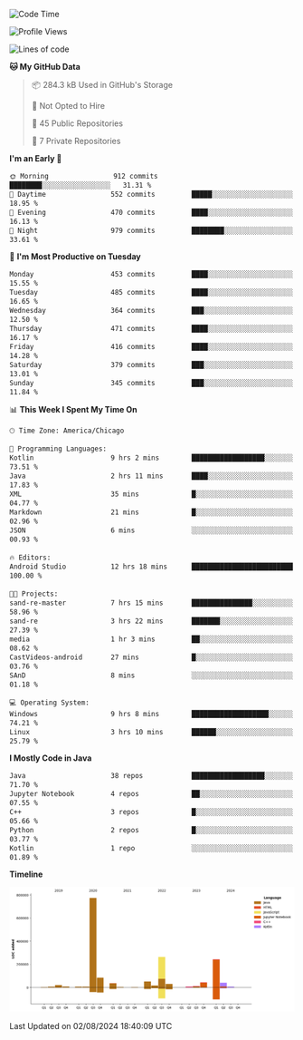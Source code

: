 <!--START_SECTION:waka-->
![Code Time](http://img.shields.io/badge/Code%20Time-506%20hrs%204%20mins-blue)

![Profile Views](http://img.shields.io/badge/Profile%20Views-30-blue)

![Lines of code](https://img.shields.io/badge/From%20Hello%20World%20I%27ve%20Written-1.7%20million%20lines%20of%20code-blue)

**🐱 My GitHub Data** 

> 📦 284.3 kB Used in GitHub's Storage 
 > 
> 🚫 Not Opted to Hire
 > 
> 📜 45 Public Repositories 
 > 
> 🔑 7 Private Repositories 
 > 
**I'm an Early 🐤** 

```text
🌞 Morning                912 commits         ████████░░░░░░░░░░░░░░░░░   31.31 % 
🌆 Daytime                552 commits         █████░░░░░░░░░░░░░░░░░░░░   18.95 % 
🌃 Evening                470 commits         ████░░░░░░░░░░░░░░░░░░░░░   16.13 % 
🌙 Night                  979 commits         ████████░░░░░░░░░░░░░░░░░   33.61 % 
```
📅 **I'm Most Productive on Tuesday** 

```text
Monday                   453 commits         ████░░░░░░░░░░░░░░░░░░░░░   15.55 % 
Tuesday                  485 commits         ████░░░░░░░░░░░░░░░░░░░░░   16.65 % 
Wednesday                364 commits         ███░░░░░░░░░░░░░░░░░░░░░░   12.50 % 
Thursday                 471 commits         ████░░░░░░░░░░░░░░░░░░░░░   16.17 % 
Friday                   416 commits         ████░░░░░░░░░░░░░░░░░░░░░   14.28 % 
Saturday                 379 commits         ███░░░░░░░░░░░░░░░░░░░░░░   13.01 % 
Sunday                   345 commits         ███░░░░░░░░░░░░░░░░░░░░░░   11.84 % 
```


📊 **This Week I Spent My Time On** 

```text
🕑︎ Time Zone: America/Chicago

💬 Programming Languages: 
Kotlin                   9 hrs 2 mins        ██████████████████░░░░░░░   73.51 % 
Java                     2 hrs 11 mins       ████░░░░░░░░░░░░░░░░░░░░░   17.83 % 
XML                      35 mins             █░░░░░░░░░░░░░░░░░░░░░░░░   04.77 % 
Markdown                 21 mins             █░░░░░░░░░░░░░░░░░░░░░░░░   02.96 % 
JSON                     6 mins              ░░░░░░░░░░░░░░░░░░░░░░░░░   00.93 % 

🔥 Editors: 
Android Studio           12 hrs 18 mins      █████████████████████████   100.00 % 

🐱‍💻 Projects: 
sand-re-master           7 hrs 15 mins       ███████████████░░░░░░░░░░   58.96 % 
sand-re                  3 hrs 22 mins       ███████░░░░░░░░░░░░░░░░░░   27.39 % 
media                    1 hr 3 mins         ██░░░░░░░░░░░░░░░░░░░░░░░   08.62 % 
CastVideos-android       27 mins             █░░░░░░░░░░░░░░░░░░░░░░░░   03.76 % 
SAnD                     8 mins              ░░░░░░░░░░░░░░░░░░░░░░░░░   01.18 % 

💻 Operating System: 
Windows                  9 hrs 8 mins        ███████████████████░░░░░░   74.21 % 
Linux                    3 hrs 10 mins       ██████░░░░░░░░░░░░░░░░░░░   25.79 % 
```

**I Mostly Code in Java** 

```text
Java                     38 repos            ██████████████████░░░░░░░   71.70 % 
Jupyter Notebook         4 repos             ██░░░░░░░░░░░░░░░░░░░░░░░   07.55 % 
C++                      3 repos             █░░░░░░░░░░░░░░░░░░░░░░░░   05.66 % 
Python                   2 repos             █░░░░░░░░░░░░░░░░░░░░░░░░   03.77 % 
Kotlin                   1 repo              ░░░░░░░░░░░░░░░░░░░░░░░░░   01.89 % 
```



**Timeline**

![Lines of Code chart](https://raw.githubusercontent.com/phanijsp/phanijsp/main/assets/bar_graph.png)


 Last Updated on 02/08/2024 18:40:09 UTC
<!--END_SECTION:waka-->
